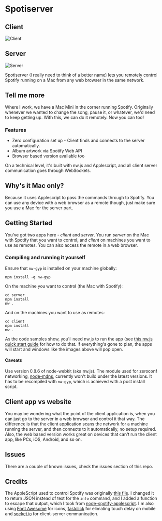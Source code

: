 # Spotiserver

## Client
![Client](http://i.imgur.com/FF4Joh0.png)

## Server
![Server](http://i.imgur.com/PJpU7Ur.png)


Spotiserver (I really need to think of a better name) lets you remotely control Spotify running on a Mac from any web browser in the same network.

## Tell me more

Where I work, we have a Mac Mini in the corner running Spotify. Originally whenever we wanted to change the song, pause it, or whatever, we'd need to keep getting up. With this, we can do it remotely. Now you can too!

### Features

* Zero configuration set up - Client finds and connects to the server automatically.
* Album artwork via Spotify Web API
* Browser based version available too

On a technical level, it's built with nw.js and Applescript, and all client server communication goes through WebSockets.

## Why's it Mac only?

Because it uses Applescript to pass the commands through to Spotify. You can use any device with a web browser as a remote though, just make sure you use a Mac for the server part.

## Getting Started

You've got two apps here - *client* and *server*. You run *server* on the Mac with Spotify that you want to control, and *client* on machines you want to use as remotes. You can also access the remote in a web browser.

### Compiling and running it yourself

Ensure that `nw-gyp` is installed on your machine globally:

```
npm install -g nw-gyp
```

On the machine you want to control (the Mac with Spotify):

```
cd server
npm install
nw .
```

And on the machines you want to use as remotes:

```
cd client
npm install
nw .
```

As the code samples show, you'll need nw.js to run the app (see [this nw.js quick start guide](https://github.com/nwjs/nw.js/blob/master/README.md) for how to do that. 
If everything's gone to plan, the apps will start and windows like the images above will pop open.

#### Caveats

Use version 0.8.6 of node-webkit (aka nw.js). The module used for zeroconf networking, [node-mdns](https://github.com/agnat/node_mdns), currently 
won't build under the latest versions. It has to be recompiled with `nw-gyp`, which is achieved with a post install script.

## Client app vs website

You may be wondering what the point of the client application is, when you can just go to the server in a web browser and control it that way. The difference is that the client application scans the network for a machine running the server, and then connects to it automatically, no setup required. Also, the web based version works great on devices that can't run the client app, like PCs, iOS, Android, and so on.

## Issues

There are a couple of known issues, check the issues section of this repo.

## Credits

The AppleScript used to control Spotify was originally [this file](https://github.com/dronir/SpotifyControl). I changed it to return JSON instead of text for the `info` command, and I added a function to escape that output, which I took from [node-spotify-applescript](https://github.com/andrehaveman/spotify-node-applescript). I'm also using [Font Awesome](https://github.com/FortAwesome/Font-Awesome) for icons, [fastclick](https://github.com/ftlabs/fastclick) for elimating touch delay on mobile and [socket.io](http://socket.io/) for client-server communication.
